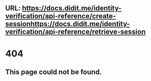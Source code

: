 URL: https://docs.didit.me/identity-verification/api-reference/create-sessionhttps://docs.didit.me/identity-verification/api-reference/retrieve-session
---
# 404

## This page could not be found.